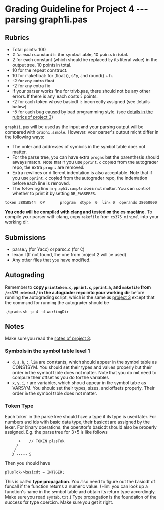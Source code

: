 # Grading Guideline for Project 4 --- parsing graph1i.pas

## Rubrics

- Total points: 100
- 2 for each constant in the symbol table, 10 points in total.
- 2 for each constant (which should be replaced by its literal value) in the output tree, 10 points in total.
- 10 for the repeat construct.
- 10 for makefloat: for (float i), s*y, and round() + h.
- -2 for any extra float
- -2 for any extra fix
- If your parser works fine for trivb.pas, there should not be any other errors. If there is any, each costs 2 points.
- -2 for each token whose basicdt is incorrectly assigned (see details below).
- -5 for each bug caused by bad programming style. (see [details in the rubrics of project 3](https://github.com/zhanglx13/CS375_Compilers_Autograder/blob/master/rubrics/p3.md#bad-programming-styles))

`graph1i.pas` will be used as the input and your parsing output will be compared
with `graph1.sample`.
However, your parser's output might differ in the following ways:

- The order and addresses of symbols in the symbol table does not matter.
- For the parse tree, you can have extra `progns` but the parenthesis should always match.
Note that if you use `pprint.c` copied from the autograder repo, the extra `progns` 
are removed.
- Extra newlines or different indentation is also acceptable.
Note that if you use `pprint.c` copied from the autograder repo, the indentation before 
each line is removed.
- The following line in `graph1.sample` does not matter. 
You can control whether to print it by setting `DB_PARSERES`.
```
token 38058544  OP       program  dtype  0  link 0  operands 38050000
```
**You code will be compiled with clang and tested on the cs machine.**
To compile your parser with clang, copy `makefile` from `cs375_minimal` into your working dir.

## Submissions

- parse.y (for Yacc) or parsc.c (for C)
- lexan.l (If not found, the one from project 2 will be used)
- Any other files that you have modified.

## Autograding

Remember to **copy `printtoken.c`, `pprint.c`, `pprint.h`, and `makefile` from 
`/cs375_minimal/` in the autograder repo into your working dir** before running
the autograding script, which is
the same as [project 3](https://github.com/zhanglx13/CS375_Compilers_Autograder/blob/master/rubrics/p3.md#Autograding)
except that the command for running the autograder should be 
```
./grade.sh -p 4 -d workingDir
```

## Notes

Make sure you read the [notes of project 3](https://github.com/zhanglx13/CS375_Compilers_Autograder/blob/master/rubrics/p3.md#Notes).

### Symbols in the symbol table level 1

- `d`, `s`, `h`, `c`, `lim` are constants, which should appear in the symbol table as CONSTSYM.
  You should set their types and values properly but their order in the symbol table does not matter.
  Note that you do not need to compute their offset as you do for the variables.
- `x`, `y`, `i`, `n` are variables, which should appear in the symbol table as VARSYM.
  You should set their types, sizes, and offsets properly. Their order in the symbol table does not matter.

### Token Type
Each token in the parse tree should have a type if its type is used later.
For numbers and ids with basic data type, their basicdt are assigned by the lexer. For binary operations, the operator's basicdt should also be properly assigned.
E.g. the parse tree for 3+5 is like follows
```
      +    // TOKEN plusTok
     /
    /
   3 ----- 5
```
Then you should have
```
plusTok->basicdt = INTEGER;
```
This is called **type propagation**. 
You also need to figure out the basicdt of funcall if the function returns a numeric value. (Hint: you can look up a function's name in the symbol table and obtain its return type accordingly. Make sure you read `symtab.txt`.)
Type propagation is the foundation of the success for type coercion. 
Make sure you get it right.
